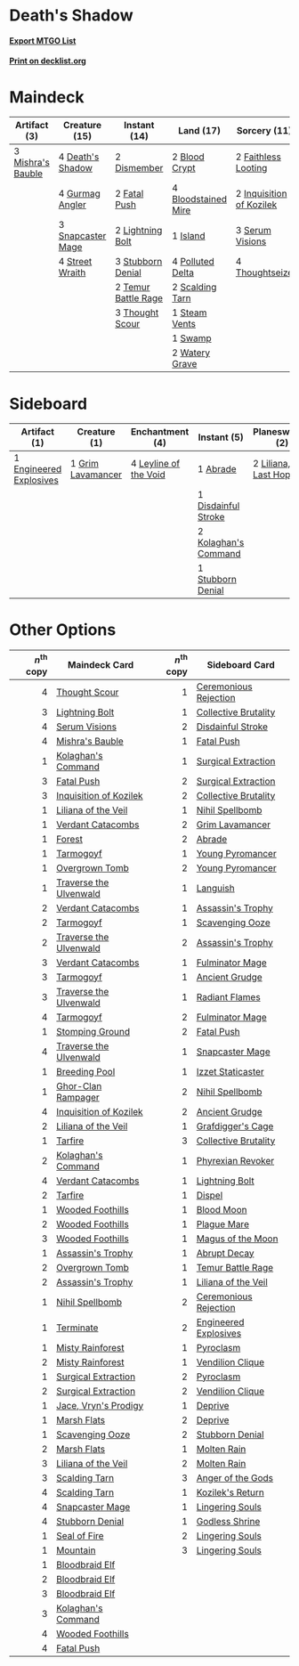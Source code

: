 # Death's Shadow

#### [Export MTGO List](../collection/Death's%20Shadow/Death's%20Shadow.txt)
#### [Print on decklist.org](http://decklist.org/?deckmain=2%09Blood%20Crypt%0A4%09Bloodstained%20Mire%0A4%09Death's%20Shadow%0A2%09Dismember%0A2%09Faithless%20Looting%0A2%09Fatal%20Push%0A4%09Gurmag%20Angler%0A2%09Inquisition%20of%20Kozilek%0A1%09Island%0A2%09Lightning%20Bolt%0A3%09Mishra's%20Bauble%0A4%09Polluted%20Delta%0A2%09Scalding%20Tarn%0A3%09Serum%20Visions%0A3%09Snapcaster%20Mage%0A1%09Steam%20Vents%0A4%09Street%20Wraith%0A3%09Stubborn%20Denial%0A1%09Swamp%0A2%09Temur%20Battle%20Rage%0A3%09Thought%20Scour%0A4%09Thoughtseize%0A2%09Watery%20Grave&deckside=1%09Abrade%0A2%09Anger%20of%20the%20Gods%0A1%09Disdainful%20Stroke%0A1%09Engineered%20Explosives%0A1%09Grim%20Lavamancer%0A2%09Kolaghan's%20Command%0A4%09Leyline%20of%20the%20Void%0A2%09Liliana,%20the%20Last%20Hope%0A1%09Stubborn%20Denial)
# Maindeck

|                                        Artifact (3)                                        |                                       Creature (15)                                        |                                         Instant (14)                                         |                                          Land (17)                                           |                                           Sorcery (11)                                            |
|--------------------------------------------------------------------------------------------|--------------------------------------------------------------------------------------------|----------------------------------------------------------------------------------------------|----------------------------------------------------------------------------------------------|---------------------------------------------------------------------------------------------------|
|3 [Mishra's Bauble](http://gatherer.wizards.com/Pages/Card/Details.aspx?multiverseid=438787)|4 [Death's Shadow](http://gatherer.wizards.com/Pages/Card/Details.aspx?multiverseid=425889) |2 [Dismember](http://gatherer.wizards.com/Pages/Card/Details.aspx?multiverseid=397830)        |2 [Blood Crypt](http://gatherer.wizards.com/Pages/Card/Details.aspx?multiverseid=405093)      |2 [Faithless Looting](http://gatherer.wizards.com/Pages/Card/Details.aspx?multiverseid=413670)     |
|                                                                                            |4 [Gurmag Angler](http://gatherer.wizards.com/Pages/Card/Details.aspx?multiverseid=391850)  |2 [Fatal Push](http://gatherer.wizards.com/Pages/Card/Details.aspx?multiverseid=423724)       |4 [Bloodstained Mire](http://gatherer.wizards.com/Pages/Card/Details.aspx?multiverseid=405094)|2 [Inquisition of Kozilek](http://gatherer.wizards.com/Pages/Card/Details.aspx?multiverseid=425900)|
|                                                                                            |3 [Snapcaster Mage](http://gatherer.wizards.com/Pages/Card/Details.aspx?multiverseid=425875)|2 [Lightning Bolt](http://gatherer.wizards.com/Pages/Card/Details.aspx?multiverseid=234704)   |1 [Island](http://gatherer.wizards.com/Pages/Card/Details.aspx?multiverseid=439602)           |3 [Serum Visions](http://gatherer.wizards.com/Pages/Card/Details.aspx?multiverseid=425874)         |
|                                                                                            |4 [Street Wraith](http://gatherer.wizards.com/Pages/Card/Details.aspx?multiverseid=370428)  |3 [Stubborn Denial](http://gatherer.wizards.com/Pages/Card/Details.aspx?multiverseid=386673)  |4 [Polluted Delta](http://gatherer.wizards.com/Pages/Card/Details.aspx?multiverseid=405104)   |4 [Thoughtseize](http://gatherer.wizards.com/Pages/Card/Details.aspx?multiverseid=438676)          |
|                                                                                            |                                                                                            |2 [Temur Battle Rage](http://gatherer.wizards.com/Pages/Card/Details.aspx?multiverseid=391940)|2 [Scalding Tarn](http://gatherer.wizards.com/Pages/Card/Details.aspx?multiverseid=426069)    |                                                                                                   |
|                                                                                            |                                                                                            |3 [Thought Scour](http://gatherer.wizards.com/Pages/Card/Details.aspx?multiverseid=438642)    |1 [Steam Vents](http://gatherer.wizards.com/Pages/Card/Details.aspx?multiverseid=405109)      |                                                                                                   |
|                                                                                            |                                                                                            |                                                                                              |1 [Swamp](http://gatherer.wizards.com/Pages/Card/Details.aspx?multiverseid=439603)            |                                                                                                   |
|                                                                                            |                                                                                            |                                                                                              |2 [Watery Grave](http://gatherer.wizards.com/Pages/Card/Details.aspx?multiverseid=405114)     |                                                                                                   |


# Sideboard

|                                           Artifact (1)                                           |                                        Creature (1)                                        |                                        Enchantment (4)                                         |                                          Instant (5)                                          |                                         Planeswalker (2)                                          |                                         Sorcery (2)                                          |
|--------------------------------------------------------------------------------------------------|--------------------------------------------------------------------------------------------|------------------------------------------------------------------------------------------------|-----------------------------------------------------------------------------------------------|---------------------------------------------------------------------------------------------------|----------------------------------------------------------------------------------------------|
|1 [Engineered Explosives](http://gatherer.wizards.com/Pages/Card/Details.aspx?multiverseid=370549)|1 [Grim Lavamancer](http://gatherer.wizards.com/Pages/Card/Details.aspx?multiverseid=234706)|4 [Leyline of the Void](http://gatherer.wizards.com/Pages/Card/Details.aspx?multiverseid=205013)|1 [Abrade](http://gatherer.wizards.com/Pages/Card/Details.aspx?multiverseid=430772)            |2 [Liliana, the Last Hope](http://gatherer.wizards.com/Pages/Card/Details.aspx?multiverseid=414388)|2 [Anger of the Gods](http://gatherer.wizards.com/Pages/Card/Details.aspx?multiverseid=438682)|
|                                                                                                  |                                                                                            |                                                                                                |1 [Disdainful Stroke](http://gatherer.wizards.com/Pages/Card/Details.aspx?multiverseid=446776) |                                                                                                   |                                                                                              |
|                                                                                                  |                                                                                            |                                                                                                |2 [Kolaghan's Command](http://gatherer.wizards.com/Pages/Card/Details.aspx?multiverseid=394613)|                                                                                                   |                                                                                              |
|                                                                                                  |                                                                                            |                                                                                                |1 [Stubborn Denial](http://gatherer.wizards.com/Pages/Card/Details.aspx?multiverseid=386673)   |                                                                                                   |                                                                                              |


# Other Options

|*n*<sup>th</sup> copy|                                          Maindeck Card                                          |*n*<sup>th</sup> copy|                                         Sideboard Card                                         |
|--------------------:|-------------------------------------------------------------------------------------------------|--------------------:|------------------------------------------------------------------------------------------------|
|                    4|[Thought Scour](http://gatherer.wizards.com/Pages/Card/Details.aspx?multiverseid=438642)         |                    1|[Ceremonious Rejection](http://gatherer.wizards.com/Pages/Card/Details.aspx?multiverseid=417613)|
|                    3|[Lightning Bolt](http://gatherer.wizards.com/Pages/Card/Details.aspx?multiverseid=234704)        |                    1|[Collective Brutality](http://gatherer.wizards.com/Pages/Card/Details.aspx?multiverseid=414380) |
|                    4|[Serum Visions](http://gatherer.wizards.com/Pages/Card/Details.aspx?multiverseid=425874)         |                    2|[Disdainful Stroke](http://gatherer.wizards.com/Pages/Card/Details.aspx?multiverseid=446776)    |
|                    4|[Mishra's Bauble](http://gatherer.wizards.com/Pages/Card/Details.aspx?multiverseid=438787)       |                    1|[Fatal Push](http://gatherer.wizards.com/Pages/Card/Details.aspx?multiverseid=423724)           |
|                    1|[Kolaghan's Command](http://gatherer.wizards.com/Pages/Card/Details.aspx?multiverseid=394613)    |                    1|[Surgical Extraction](http://gatherer.wizards.com/Pages/Card/Details.aspx?multiverseid=397706)  |
|                    3|[Fatal Push](http://gatherer.wizards.com/Pages/Card/Details.aspx?multiverseid=423724)            |                    2|[Surgical Extraction](http://gatherer.wizards.com/Pages/Card/Details.aspx?multiverseid=397706)  |
|                    3|[Inquisition of Kozilek](http://gatherer.wizards.com/Pages/Card/Details.aspx?multiverseid=425900)|                    2|[Collective Brutality](http://gatherer.wizards.com/Pages/Card/Details.aspx?multiverseid=414380) |
|                    1|[Liliana of the Veil](http://gatherer.wizards.com/Pages/Card/Details.aspx?multiverseid=425901)   |                    1|[Nihil Spellbomb](http://gatherer.wizards.com/Pages/Card/Details.aspx?multiverseid=442215)      |
|                    1|[Verdant Catacombs](http://gatherer.wizards.com/Pages/Card/Details.aspx?multiverseid=426074)     |                    2|[Grim Lavamancer](http://gatherer.wizards.com/Pages/Card/Details.aspx?multiverseid=234706)      |
|                    1|[Forest](http://gatherer.wizards.com/Pages/Card/Details.aspx?multiverseid=439605)                |                    2|[Abrade](http://gatherer.wizards.com/Pages/Card/Details.aspx?multiverseid=430772)               |
|                    1|[Tarmogoyf](http://gatherer.wizards.com/Pages/Card/Details.aspx?multiverseid=370404)             |                    1|[Young Pyromancer](http://gatherer.wizards.com/Pages/Card/Details.aspx?multiverseid=413697)     |
|                    1|[Overgrown Tomb](http://gatherer.wizards.com/Pages/Card/Details.aspx?multiverseid=405103)        |                    2|[Young Pyromancer](http://gatherer.wizards.com/Pages/Card/Details.aspx?multiverseid=413697)     |
|                    1|[Traverse the Ulvenwald](http://gatherer.wizards.com/Pages/Card/Details.aspx?multiverseid=409998)|                    1|[Languish](http://gatherer.wizards.com/Pages/Card/Details.aspx?multiverseid=446803)             |
|                    2|[Verdant Catacombs](http://gatherer.wizards.com/Pages/Card/Details.aspx?multiverseid=426074)     |                    1|[Assassin's Trophy](http://gatherer.wizards.com/Pages/Card/Details.aspx?multiverseid=452902)    |
|                    2|[Tarmogoyf](http://gatherer.wizards.com/Pages/Card/Details.aspx?multiverseid=370404)             |                    1|[Scavenging Ooze](http://gatherer.wizards.com/Pages/Card/Details.aspx?multiverseid=425959)      |
|                    2|[Traverse the Ulvenwald](http://gatherer.wizards.com/Pages/Card/Details.aspx?multiverseid=409998)|                    2|[Assassin's Trophy](http://gatherer.wizards.com/Pages/Card/Details.aspx?multiverseid=452902)    |
|                    3|[Verdant Catacombs](http://gatherer.wizards.com/Pages/Card/Details.aspx?multiverseid=426074)     |                    1|[Fulminator Mage](http://gatherer.wizards.com/Pages/Card/Details.aspx?multiverseid=397686)      |
|                    3|[Tarmogoyf](http://gatherer.wizards.com/Pages/Card/Details.aspx?multiverseid=370404)             |                    1|[Ancient Grudge](http://gatherer.wizards.com/Pages/Card/Details.aspx?multiverseid=425913)       |
|                    3|[Traverse the Ulvenwald](http://gatherer.wizards.com/Pages/Card/Details.aspx?multiverseid=409998)|                    1|[Radiant Flames](http://gatherer.wizards.com/Pages/Card/Details.aspx?multiverseid=402002)       |
|                    4|[Tarmogoyf](http://gatherer.wizards.com/Pages/Card/Details.aspx?multiverseid=370404)             |                    2|[Fulminator Mage](http://gatherer.wizards.com/Pages/Card/Details.aspx?multiverseid=397686)      |
|                    1|[Stomping Ground](http://gatherer.wizards.com/Pages/Card/Details.aspx?multiverseid=405110)       |                    2|[Fatal Push](http://gatherer.wizards.com/Pages/Card/Details.aspx?multiverseid=423724)           |
|                    4|[Traverse the Ulvenwald](http://gatherer.wizards.com/Pages/Card/Details.aspx?multiverseid=409998)|                    1|[Snapcaster Mage](http://gatherer.wizards.com/Pages/Card/Details.aspx?multiverseid=425875)      |
|                    1|[Breeding Pool](http://gatherer.wizards.com/Pages/Card/Details.aspx?multiverseid=405095)         |                    1|[Izzet Staticaster](http://gatherer.wizards.com/Pages/Card/Details.aspx?multiverseid=253638)    |
|                    1|[Ghor-Clan Rampager](http://gatherer.wizards.com/Pages/Card/Details.aspx?multiverseid=425990)    |                    2|[Nihil Spellbomb](http://gatherer.wizards.com/Pages/Card/Details.aspx?multiverseid=442215)      |
|                    4|[Inquisition of Kozilek](http://gatherer.wizards.com/Pages/Card/Details.aspx?multiverseid=425900)|                    2|[Ancient Grudge](http://gatherer.wizards.com/Pages/Card/Details.aspx?multiverseid=425913)       |
|                    2|[Liliana of the Veil](http://gatherer.wizards.com/Pages/Card/Details.aspx?multiverseid=425901)   |                    1|[Grafdigger's Cage](http://gatherer.wizards.com/Pages/Card/Details.aspx?multiverseid=426046)    |
|                    1|[Tarfire](http://gatherer.wizards.com/Pages/Card/Details.aspx?multiverseid=157921)               |                    3|[Collective Brutality](http://gatherer.wizards.com/Pages/Card/Details.aspx?multiverseid=414380) |
|                    2|[Kolaghan's Command](http://gatherer.wizards.com/Pages/Card/Details.aspx?multiverseid=394613)    |                    1|[Phyrexian Revoker](http://gatherer.wizards.com/Pages/Card/Details.aspx?multiverseid=220589)    |
|                    4|[Verdant Catacombs](http://gatherer.wizards.com/Pages/Card/Details.aspx?multiverseid=426074)     |                    1|[Lightning Bolt](http://gatherer.wizards.com/Pages/Card/Details.aspx?multiverseid=234704)       |
|                    2|[Tarfire](http://gatherer.wizards.com/Pages/Card/Details.aspx?multiverseid=157921)               |                    1|[Dispel](http://gatherer.wizards.com/Pages/Card/Details.aspx?multiverseid=201562)               |
|                    1|[Wooded Foothills](http://gatherer.wizards.com/Pages/Card/Details.aspx?multiverseid=405116)      |                    1|[Blood Moon](http://gatherer.wizards.com/Pages/Card/Details.aspx?multiverseid=370419)           |
|                    2|[Wooded Foothills](http://gatherer.wizards.com/Pages/Card/Details.aspx?multiverseid=405116)      |                    1|[Plague Mare](http://gatherer.wizards.com/Pages/Card/Details.aspx?multiverseid=447250)          |
|                    3|[Wooded Foothills](http://gatherer.wizards.com/Pages/Card/Details.aspx?multiverseid=405116)      |                    1|[Magus of the Moon](http://gatherer.wizards.com/Pages/Card/Details.aspx?multiverseid=438704)    |
|                    1|[Assassin's Trophy](http://gatherer.wizards.com/Pages/Card/Details.aspx?multiverseid=452902)     |                    1|[Abrupt Decay](http://gatherer.wizards.com/Pages/Card/Details.aspx?multiverseid=425971)         |
|                    2|[Overgrown Tomb](http://gatherer.wizards.com/Pages/Card/Details.aspx?multiverseid=405103)        |                    1|[Temur Battle Rage](http://gatherer.wizards.com/Pages/Card/Details.aspx?multiverseid=391940)    |
|                    2|[Assassin's Trophy](http://gatherer.wizards.com/Pages/Card/Details.aspx?multiverseid=452902)     |                    1|[Liliana of the Veil](http://gatherer.wizards.com/Pages/Card/Details.aspx?multiverseid=425901)  |
|                    1|[Nihil Spellbomb](http://gatherer.wizards.com/Pages/Card/Details.aspx?multiverseid=442215)       |                    2|[Ceremonious Rejection](http://gatherer.wizards.com/Pages/Card/Details.aspx?multiverseid=417613)|
|                    1|[Terminate](http://gatherer.wizards.com/Pages/Card/Details.aspx?multiverseid=426019)             |                    2|[Engineered Explosives](http://gatherer.wizards.com/Pages/Card/Details.aspx?multiverseid=370549)|
|                    1|[Misty Rainforest](http://gatherer.wizards.com/Pages/Card/Details.aspx?multiverseid=426065)      |                    1|[Pyroclasm](http://gatherer.wizards.com/Pages/Card/Details.aspx?multiverseid=4354)              |
|                    2|[Misty Rainforest](http://gatherer.wizards.com/Pages/Card/Details.aspx?multiverseid=426065)      |                    1|[Vendilion Clique](http://gatherer.wizards.com/Pages/Card/Details.aspx?multiverseid=370390)     |
|                    1|[Surgical Extraction](http://gatherer.wizards.com/Pages/Card/Details.aspx?multiverseid=397706)   |                    2|[Pyroclasm](http://gatherer.wizards.com/Pages/Card/Details.aspx?multiverseid=4354)              |
|                    2|[Surgical Extraction](http://gatherer.wizards.com/Pages/Card/Details.aspx?multiverseid=397706)   |                    2|[Vendilion Clique](http://gatherer.wizards.com/Pages/Card/Details.aspx?multiverseid=370390)     |
|                    1|[Jace, Vryn's Prodigy](http://gatherer.wizards.com/Pages/Card/Details.aspx?multiverseid=439335)  |                    1|[Deprive](http://gatherer.wizards.com/Pages/Card/Details.aspx?multiverseid=193519)              |
|                    1|[Marsh Flats](http://gatherer.wizards.com/Pages/Card/Details.aspx?multiverseid=426064)           |                    2|[Deprive](http://gatherer.wizards.com/Pages/Card/Details.aspx?multiverseid=193519)              |
|                    1|[Scavenging Ooze](http://gatherer.wizards.com/Pages/Card/Details.aspx?multiverseid=425959)       |                    2|[Stubborn Denial](http://gatherer.wizards.com/Pages/Card/Details.aspx?multiverseid=386673)      |
|                    2|[Marsh Flats](http://gatherer.wizards.com/Pages/Card/Details.aspx?multiverseid=426064)           |                    1|[Molten Rain](http://gatherer.wizards.com/Pages/Card/Details.aspx?multiverseid=425928)          |
|                    3|[Liliana of the Veil](http://gatherer.wizards.com/Pages/Card/Details.aspx?multiverseid=425901)   |                    2|[Molten Rain](http://gatherer.wizards.com/Pages/Card/Details.aspx?multiverseid=425928)          |
|                    3|[Scalding Tarn](http://gatherer.wizards.com/Pages/Card/Details.aspx?multiverseid=426069)         |                    3|[Anger of the Gods](http://gatherer.wizards.com/Pages/Card/Details.aspx?multiverseid=438682)    |
|                    4|[Scalding Tarn](http://gatherer.wizards.com/Pages/Card/Details.aspx?multiverseid=426069)         |                    1|[Kozilek's Return](http://gatherer.wizards.com/Pages/Card/Details.aspx?multiverseid=407608)     |
|                    4|[Snapcaster Mage](http://gatherer.wizards.com/Pages/Card/Details.aspx?multiverseid=425875)       |                    1|[Lingering Souls](http://gatherer.wizards.com/Pages/Card/Details.aspx?multiverseid=425837)      |
|                    4|[Stubborn Denial](http://gatherer.wizards.com/Pages/Card/Details.aspx?multiverseid=386673)       |                    1|[Godless Shrine](http://gatherer.wizards.com/Pages/Card/Details.aspx?multiverseid=405099)       |
|                    1|[Seal of Fire](http://gatherer.wizards.com/Pages/Card/Details.aspx?multiverseid=393869)          |                    2|[Lingering Souls](http://gatherer.wizards.com/Pages/Card/Details.aspx?multiverseid=425837)      |
|                    1|[Mountain](http://gatherer.wizards.com/Pages/Card/Details.aspx?multiverseid=439604)              |                    3|[Lingering Souls](http://gatherer.wizards.com/Pages/Card/Details.aspx?multiverseid=425837)      |
|                    1|[Bloodbraid Elf](http://gatherer.wizards.com/Pages/Card/Details.aspx?multiverseid=423509)        |                     |                                                                                                |
|                    2|[Bloodbraid Elf](http://gatherer.wizards.com/Pages/Card/Details.aspx?multiverseid=423509)        |                     |                                                                                                |
|                    3|[Bloodbraid Elf](http://gatherer.wizards.com/Pages/Card/Details.aspx?multiverseid=423509)        |                     |                                                                                                |
|                    3|[Kolaghan's Command](http://gatherer.wizards.com/Pages/Card/Details.aspx?multiverseid=394613)    |                     |                                                                                                |
|                    4|[Wooded Foothills](http://gatherer.wizards.com/Pages/Card/Details.aspx?multiverseid=405116)      |                     |                                                                                                |
|                    4|[Fatal Push](http://gatherer.wizards.com/Pages/Card/Details.aspx?multiverseid=423724)            |                     |                                                                                                |

